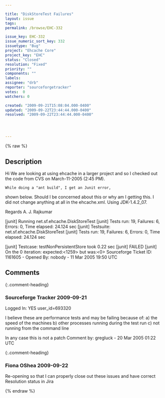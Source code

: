```yaml
---

title: "DiskStoreTest Failures"
layout: issue
tags: 
permalink: /browse/EHC-332

issue_key: EHC-332
issue_numeric_sort_key: 332
issuetype: "Bug"
project: "Ehcache Core"
project_key: "EHC"
status: "Closed"
resolution: "Fixed"
priority: ""
components: ""
labels: 
assignee: "drb"
reporter: "sourceforgetracker"
votes:  0
watchers: 0

created: "2009-09-21T15:08:04.000-0400"
updated: "2009-09-22T23:44:44.000-0400"
resolved: "2009-09-22T23:44:44.000-0400"




---
```


{% raw %}

## Description

<div markdown="1" class="description">

Hi
    We are looking at using ehcache in a larger project
and so I checked out the code from CVS on March-11-2005
(2:45 PM).

    While doing a "ant build", I get an Junit error,
shown below.
Should I be concerned about this or why am I getting
this. I did
not change anything at all in the ehcache.xml.
    Using JDK-1.4.2_07.

Regards
A. J. Rajkumar

[junit] Running net.sf.ehcache.DiskStoreTest
[junit] Tests run: 19, Failures: 6, Errors: 0, Time
elapsed: 24.124 sec
[junit] Testsuite: net.sf.ehcache.DiskStoreTest
[junit] Tests run: 19, Failures: 6, Errors: 0, Time
elapsed: 24.124 sec

[junit] Testcase: testNonPersistentStore took 0.22 sec
[junit]     FAILED
[junit] On the 0 iteration:  expected:<1259> but was:<0>
Sourceforge Ticket ID: 1161605 - Opened By: nobody - 11 Mar 2005 19:50 UTC

</div>

## Comments


{:.comment-heading}
### **Sourceforge Tracker** <span class="date">2009-09-21</span>

<div markdown="1" class="comment">

Logged In: YES 
user\_id=693320

I believe these are performance tests and may be failing because of:
a) the speed of the machines
b) other processes running during the test run
c) not running from the command line

In any case this is not a patch
Comment by: gregluck - 20 Mar 2005 01:22 UTC

</div>


{:.comment-heading}
### **Fiona OShea** <span class="date">2009-09-22</span>

<div markdown="1" class="comment">

Re-opening so that I can properly close out these issues and have correct Resolution status in Jira

</div>



{% endraw %}
